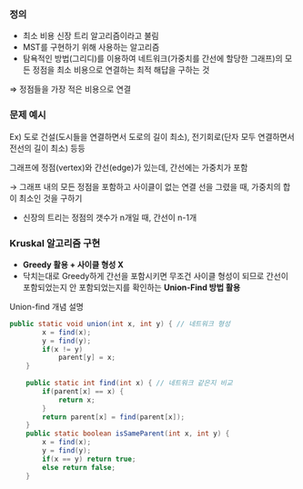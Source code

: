 ### 정의

- 최소 비용 신장 트리 알고리즘이라고 불림
- MST를 구현하기 위해 사용하는 알고리즘
- 탐욕적인 방법(그리디)를 이용하여 네트워크(가중치를 간선에 할당한 그래프)의 모든 정점을 최소 비용으로 연결하는 최적 해답을 구하는 것

⇒ 정점들을 가장 적은 비용으로 연결

### 문제 예시

  Ex) 도로 건설(도시들을 연결하면서 도로의 길이 최소), 전기회로(단자 모두 연결하면서 전선의 길이 최소) 등등 

그래프에 정점(vertex)와 간선(edge)가 있는데, 간선에는 가중치가 포함

  → 그래프 내의 모든 정점을 포함하고 사이클이 없는 연결 선을 그렸을 때, 가중치의 합이 최소인 것을 구하기

- 신장의 트리는 정점의 갯수가 n개일 때, 간선이 n-1개

### Kruskal 알고리즘 구현

- **Greedy 활용 + 사이클 형성 X**
- 닥치는대로 Greedy하게 간선을 포함시키면 무조건 사이클 형성이 되므로 간선이 포함되었는지 안 포함되었는지를 확인하는 **Union-Find 방법 활용**

Union-find 개념 설명  

```java
public static void union(int x, int y) { // 네트워크 형성
        x = find(x);
        y = find(y);
        if(x != y)
            parent[y] = x;
    }
	
    public static int find(int x) { // 네트워크 같은지 비교
        if(parent[x] == x) {
            return x;
        }
        return parent[x] = find(parent[x]);
    }
    public static boolean isSameParent(int x, int y) {
        x = find(x);
        y = find(y);
        if(x == y) return true;
        else return false;
    }
```